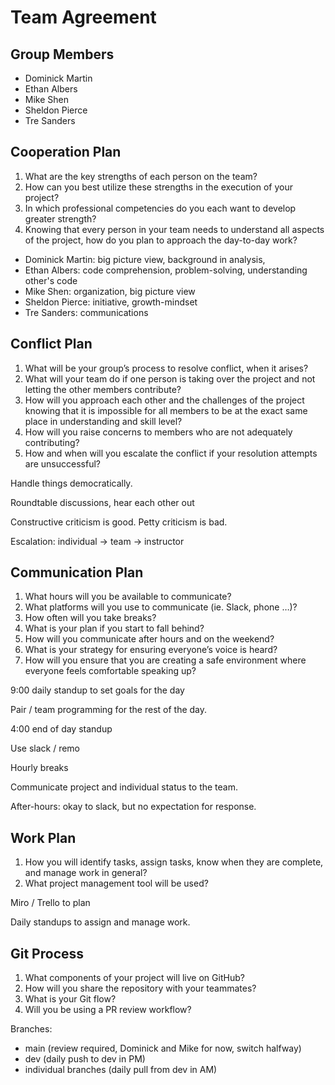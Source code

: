 # Team Agreement

## Group Members

- Dominick Martin
- Ethan Albers
- Mike Shen
- Sheldon Pierce
- Tre Sanders

## Cooperation Plan

1. What are the key strengths of each person on the team?
2. How can you best utilize these strengths in the execution of your project?
3. In which professional competencies do you each want to develop greater strength?
4. Knowing that every person in your team needs to understand all aspects of the project, how do you plan to approach the day-to-day work?
- Dominick Martin: big picture view, background in analysis, 
- Ethan Albers: code comprehension, problem-solving, understanding other's code
- Mike Shen: organization, big picture view
- Sheldon Pierce: initiative, growth-mindset
- Tre Sanders: communications

## Conflict Plan

1. What will be your group’s process to resolve conflict, when it arises?
2. What will your team do if one person is taking over the project and not letting the other members contribute?
3. How will you approach each other and the challenges of the project knowing that it is impossible for all members to be at the exact same place in understanding and skill level?
4. How will you raise concerns to members who are not adequately contributing?
5. How and when will you escalate the conflict if your resolution attempts are unsuccessful?

Handle things democratically.

Roundtable discussions, hear each other out

Constructive criticism is good.  Petty criticism is bad.

Escalation: individual -> team -> instructor

## Communication Plan

1. What hours will you be available to communicate?
2. What platforms will you use to communicate (ie. Slack, phone …)?
3. How often will you take breaks?
4. What is your plan if you start to fall behind?
5. How will you communicate after hours and on the weekend?
6. What is your strategy for ensuring everyone’s voice is heard?
7. How will you ensure that you are creating a safe environment where everyone feels comfortable speaking up?

9:00 daily standup to set goals for the day

Pair / team programming for the rest of the day.

4:00 end of day standup

Use slack / remo

Hourly breaks

Communicate project and individual status to the team.

After-hours: okay to slack, but no expectation for response.

## Work Plan

1. How you will identify tasks, assign tasks, know when they are complete, and manage work in general?
2. What project management tool will be used?

Miro / Trello to plan

Daily standups to assign and manage work.


## Git Process

1. What components of your project will live on GitHub?
2. How will you share the repository with your teammates?
3. What is your Git flow?
4. Will you be using a PR review workflow?

Branches:
- main (review required, Dominick and Mike for now, switch halfway)
- dev (daily push to dev in PM)
- individual branches (daily pull from dev in AM)



